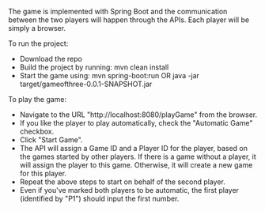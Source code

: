 The game is implemented with Spring Boot and the communication between the two players will happen through the APIs. Each player will be simply a browser.

To run the project:

- Download the repo
- Build the project by running: mvn clean install
- Start the game using: mvn spring-boot:run OR java -jar target/gameofthree-0.0.1-SNAPSHOT.jar

To play the game:

- Navigate to the URL "http://localhost:8080/playGame" from the browser.
- If you like the player to play automatically, check the "Automatic Game" checkbox.
- Click "Start Game".
- The API will assign a Game ID and a Player ID for the player, based on the games started by other players. If there is a game without a player, it will assign the player to this game. Otherwise, it will create a new game for this player.
- Repeat the above steps to start on behalf of the second player.
- Even if you've marked both players to be automatic, the first player (identified by "P1") should input the first number.